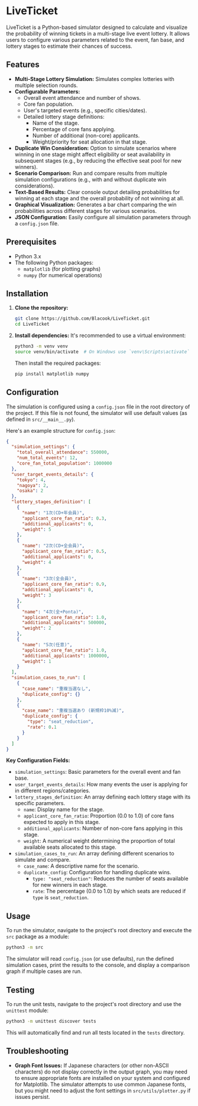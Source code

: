 # LiveTicket

LiveTicket is a Python-based simulator designed to calculate and visualize the probability of winning tickets in a multi-stage live event lottery. It allows users to configure various parameters related to the event, fan base, and lottery stages to estimate their chances of success.

## Features

- **Multi-Stage Lottery Simulation:** Simulates complex lotteries with multiple selection rounds.
- **Configurable Parameters:**
  - Overall event attendance and number of shows.
  - Core fan population.
  - User's targeted events (e.g., specific cities/dates).
  - Detailed lottery stage definitions:
    - Name of the stage.
    - Percentage of core fans applying.
    - Number of additional (non-core) applicants.
    - Weight/priority for seat allocation in that stage.
- **Duplicate Win Consideration:** Option to simulate scenarios where winning in one stage might affect eligibility or seat availability in subsequent stages (e.g., by reducing the effective seat pool for new winners).
- **Scenario Comparison:** Run and compare results from multiple simulation configurations (e.g., with and without duplicate win considerations).
- **Text-Based Results:** Clear console output detailing probabilities for winning at each stage and the overall probability of not winning at all.
- **Graphical Visualization:** Generates a bar chart comparing the win probabilities across different stages for various scenarios.
- **JSON Configuration:** Easily configure all simulation parameters through a `config.json` file.

## Prerequisites

- Python 3.x
- The following Python packages:
  - `matplotlib` (for plotting graphs)
  - `numpy` (for numerical operations)

## Installation

1.  **Clone the repository:**

    ```bash
    git clone https://github.com/Blacook/LiveTicket.git
    cd LiveTicket
    ```

2.  **Install dependencies:**
    It's recommended to use a virtual environment:
    ```bash
    python3 -m venv venv
    source venv/bin/activate  # On Windows use `venv\Scripts\activate`
    ```
    Then install the required packages:
    ```bash
    pip install matplotlib numpy
    ```

## Configuration

The simulation is configured using a `config.json` file in the root directory of the project. If this file is not found, the simulator will use default values (as defined in `src/__main__.py`).

Here's an example structure for `config.json`:

```json
{
  "simulation_settings": {
    "total_overall_attendance": 550000,
    "num_total_events": 12,
    "core_fan_total_population": 1000000
  },
  "user_target_events_details": {
    "tokyo": 4,
    "nagoya": 2,
    "osaka": 2
  },
  "lottery_stages_definition": [
    {
      "name": "1次(CD+年会員)",
      "applicant_core_fan_ratio": 0.3,
      "additional_applicants": 0,
      "weight": 5
    },
    {
      "name": "2次(CD+全会員)",
      "applicant_core_fan_ratio": 0.5,
      "additional_applicants": 0,
      "weight": 4
    },
    {
      "name": "3次(全会員)",
      "applicant_core_fan_ratio": 0.9,
      "additional_applicants": 0,
      "weight": 3
    },
    {
      "name": "4次(全+Ponta)",
      "applicant_core_fan_ratio": 1.0,
      "additional_applicants": 500000,
      "weight": 2
    },
    {
      "name": "5次(任意)",
      "applicant_core_fan_ratio": 1.0,
      "additional_applicants": 1000000,
      "weight": 1
    }
  ],
  "simulation_cases_to_run": [
    {
      "case_name": "重複当選なし",
      "duplicate_config": {}
    },
    {
      "case_name": "重複当選あり (新規枠10%減)",
      "duplicate_config": {
        "type": "seat_reduction",
        "rate": 0.1
      }
    }
  ]
}
```

**Key Configuration Fields:**

- `simulation_settings`: Basic parameters for the overall event and fan base.
- `user_target_events_details`: How many events the user is applying for in different regions/categories.
- `lottery_stages_definition`: An array defining each lottery stage with its specific parameters.
  - `name`: Display name for the stage.
  - `applicant_core_fan_ratio`: Proportion (0.0 to 1.0) of core fans expected to apply in this stage.
  - `additional_applicants`: Number of non-core fans applying in this stage.
  - `weight`: A numerical weight determining the proportion of total available seats allocated to this stage.
- `simulation_cases_to_run`: An array defining different scenarios to simulate and compare.
  - `case_name`: A descriptive name for the scenario.
  - `duplicate_config`: Configuration for handling duplicate wins.
    - `type: "seat_reduction"`: Reduces the number of seats available for new winners in each stage.
    - `rate`: The percentage (0.0 to 1.0) by which seats are reduced if `type` is `seat_reduction`.

## Usage

To run the simulator, navigate to the project's root directory and execute the `src` package as a module:

```bash
python3 -m src
```

The simulator will read `config.json` (or use defaults), run the defined simulation cases, print the results to the console, and display a comparison graph if multiple cases are run.

## Testing

To run the unit tests, navigate to the project's root directory and use the `unittest` module:

```bash
python3 -m unittest discover tests
```

This will automatically find and run all tests located in the `tests` directory.

## Troubleshooting

- **Graph Font Issues:** If Japanese characters (or other non-ASCII characters) do not display correctly in the output graph, you may need to ensure appropriate fonts are installed on your system and configured for Matplotlib. The simulator attempts to use common Japanese fonts, but you might need to adjust the font settings in `src/utils/plotter.py` if issues persist.
